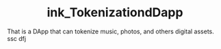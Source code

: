 <h1 align="center">ink_TokenizationdDapp</h1>
That is a DApp that can tokenize music, photos, and others digital assets.
ssc
dfj
